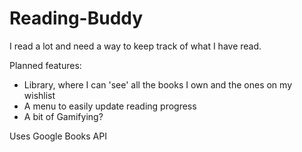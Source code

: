 # Reading-Buddy
I read a lot and need a way to keep track of what I have read.

Planned features:
- Library, where I can 'see' all the books I own and the ones on my wishlist
- A menu to easily update reading progress
- A bit of Gamifying?

Uses Google Books API